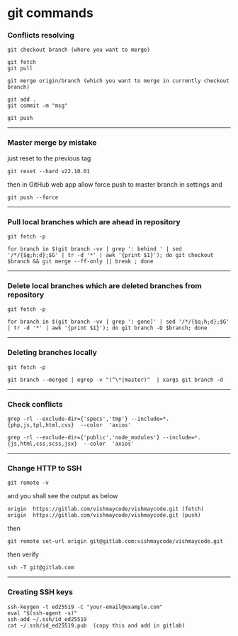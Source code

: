 # git commands

### Conflicts resolving

```shell
git checkout branch (where you want to merge)

git fetch
git pull

git merge origin/branch (which you want to merge in currently checkout branch)

git add .
git commit -m "msg"

git push
```

-------------------------------------------------------------------------------------

### Master merge by mistake

 just reset to the previous tag
```shell
git reset --hard v22.10.01
```

then in GitHub web app allow force push to master branch in settings and
```shell
git push --force
```

-------------------------------------------------------------------------------------

### Pull local branches which are ahead in repository

```shell
git fetch -p

for branch in $(git branch -vv | grep ': behind ' | sed '/*/{$q;h;d};$G' | tr -d '*' | awk '{print $1}'); do git checkout $branch && git merge --ff-only || break ; done
```

-------------------------------------------------------------------------------------

### Delete local branches which are deleted branches from repository

```shell
git fetch -p

for branch in $(git branch -vv | grep ': gone]' | sed '/*/{$q;h;d};$G' | tr -d '*' | awk '{print $1}'); do git branch -D $branch; done
```

-------------------------------------------------------------------------------------

### Deleting branches locally

```shell
git fetch -p

git branch --merged | egrep -v "(^\*|master)"  | xargs git branch -d
```

-------------------------------------------------------------------------------------

### Check conflicts

```shell
grep -rl --exclude-dir={'specs','tmp'} --include=*.{php,js,tpl,html,css}  --color  'axios'

grep -rl --exclude-dir={'public','node_modules'} --include=*.{js,html,css,scss,jsx}  --color  'axios'
```

-------------------------------------------------------------------------------------

### Change HTTP to SSH

```shell
git remote -v
```
and you shall see the output as below
```shell
origin  https://gitlab.com/vishmaycode/vishmaycode.git (fetch)
origin  https://gitlab.com/vishmaycode/vishmaycode.git (push)
```

then 
```shell
git remote set-url origin git@gitlab.com:vishmaycode/vishmaycode.git
```

then verify
```shell
ssh -T git@gitlab.com
```

-------------------------------------------------------------------------------------

### Creating SSH keys

```shell
ssh-keygen -t ed25519 -C "your-email@example.com"
eval "$(ssh-agent -s)"
ssh-add ~/.ssh/id_ed25519
cat ~/.ssh/id_ed25519.pub  (copy this and add in gitlab)
```
